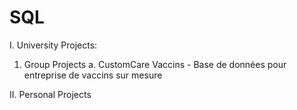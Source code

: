 # SQL

I. University Projects:
  1. Group Projects
      a. CustomCare Vaccins - Base de données pour entreprise de vaccins sur mesure

II. Personal Projects
